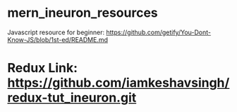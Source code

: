 # mern_ineuron_resources

Javascript resource for beginner: https://github.com/getify/You-Dont-Know-JS/blob/1st-ed/README.md

# Redux Link: https://github.com/iamkeshavsingh/redux-tut_ineuron.git
